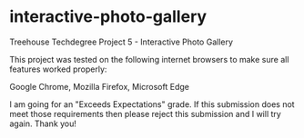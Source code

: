 # interactive-photo-gallery
 Treehouse Techdegree Project 5 - Interactive Photo Gallery

 This project was tested on the following internet browsers to make sure all features worked properly:
 
 Google Chrome, Mozilla Firefox, Microsoft Edge
 
 I am going for an "Exceeds Expectations" grade. If this submission does not meet those requirements then please reject this submission and I will try again. Thank you!
